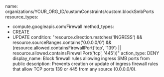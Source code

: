 name: organizations/YOUR_ORG_ID/customConstraints/custom.blockSmbPorts
resource_types:
- compute.googleapis.com/Firewall
method_types:
- CREATE
- UPDATE
condition: "resource.direction.matches('INGRESS') && resource.sourceRanges.contains('0.0.0.0/0') && (resource.allowed.containsFirewallPort('tcp', '139') || resource.allowed.containsFirewallPort('tcp', '445'))"
action_type: DENY
display_name: Block firewall rules allowing ingress SMB ports from public
description: Prevents creation or update of ingress firewall rules that allow TCP ports 139 or 445 from any source (0.0.0.0/0).
